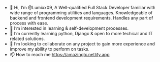 - 👋 Hi, I’m @Lumixx09, A Well-qualified Full Stack Developer familiar with wide range of programming utilities and languages. Knowledgeable of backend and frontend development requirements. Handles any part of process with ease.
- 👀 I’m interested in learning & self-development processes.
- 🌱 I’m currently learning python, Django & open to more techical and IT related solutions.
- 💞️ I’m looking to collaborate on any project to gain more experience and improve my ability to perform on tasks.
- 📫 How to reach me https://amazinglx.netlify.app

<!---
Lumixx09/Lumixx09 is a ✨ special ✨ repository because its `README.md` (this file) appears on your GitHub profile.
You can click the Preview link to take a look at your changes.
--->
